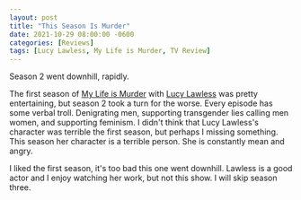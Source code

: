 ```yaml
---
layout: post
title: "This Season Is Murder"
date: 2021-10-29 08:00:00 -0600
categories: [Reviews]
tags: [Lucy Lawless, My Life is Murder, TV Review]
---
```


Season 2 went downhill, rapidly.

The first season of [My Life is Murder](https://www.imdb.com/title/tt10584446/) with [Lucy Lawless](https://www.imdb.com/name/nm0005128/) was pretty entertaining, but season 2 took a turn for the worse. Every episode has some verbal troll. Denigrating men, supporting transgender lies calling men women, and supporting feminism. I didn't think that Lucy Lawless's character was terrible the first season, but perhaps I missing something. This season her character is a terrible person. She is constantly mean and angry.

I liked the first season, it's too bad this one went downhill. Lawless is a good actor and I enjoy watching her work, but not this show. I will skip season three.
